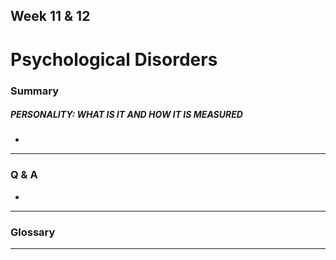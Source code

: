 ## Week 11 & 12

# Psychological Disorders

### Summary

##### PERSONALITY: WHAT IS IT AND HOW IT IS MEASURED

- 

------

### Q & A

- 

------

### Glossary



------

